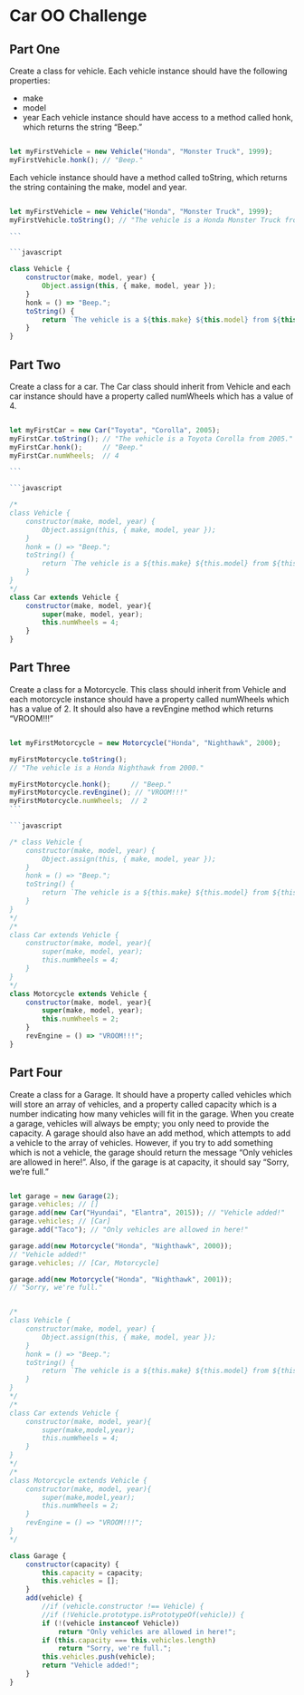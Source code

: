 # Car OO Challenge

## Part One
Create a class for vehicle. Each vehicle instance should have the following properties:
+ make
+ model
+ year
Each vehicle instance should have access to a method called honk, which returns the string “Beep.”

```javascript

let myFirstVehicle = new Vehicle("Honda", "Monster Truck", 1999);
myFirstVehicle.honk(); // "Beep."

```

Each vehicle instance should have a method called toString, which returns the string containing the make, model and year.

```javascript

let myFirstVehicle = new Vehicle("Honda", "Monster Truck", 1999);
myFirstVehicle.toString(); // "The vehicle is a Honda Monster Truck from 1999."

​```

```javascript

class Vehicle {
    constructor(make, model, year) {
        Object.assign(this, { make, model, year });
    }
    honk = () => "Beep.";
    toString() {
        return `The vehicle is a ${this.make} ${this.model} from ${this.year}.`;
    }
}

```

## Part Two

Create a class for a car. The Car class should inherit from Vehicle and each car instance should have a property called numWheels which has a value of 4.

```javascript

let myFirstCar = new Car("Toyota", "Corolla", 2005);
myFirstCar.toString(); // "The vehicle is a Toyota Corolla from 2005."
myFirstCar.honk();     // "Beep."
myFirstCar.numWheels;  // 4

​```

```javascript

/* 
class Vehicle {
    constructor(make, model, year) {
        Object.assign(this, { make, model, year });
    }
    honk = () => "Beep.";
    toString() {
        return `The vehicle is a ${this.make} ${this.model} from ${this.year}.`;
    }
} 
*/
class Car extends Vehicle {
    constructor(make, model, year){
        super(make, model, year);
        this.numWheels = 4;
    }
}

```

## Part Three

Create a class for a Motorcycle. This class should inherit from Vehicle and each motorcycle instance should have a property called numWheels which has a value of 2. It should also have a revEngine method which returns “VROOM!!!”

```javascript

let myFirstMotorcycle = new Motorcycle("Honda", "Nighthawk", 2000);

myFirstMotorcycle.toString();
// "The vehicle is a Honda Nighthawk from 2000."

myFirstMotorcycle.honk();     // "Beep."
myFirstMotorcycle.revEngine(); // "VROOM!!!"
myFirstMotorcycle.numWheels;  // 2
​```

```javascript

/* class Vehicle {
    constructor(make, model, year) {
        Object.assign(this, { make, model, year });
    }
    honk = () => "Beep.";
    toString() {
        return `The vehicle is a ${this.make} ${this.model} from ${this.year}.`;
    }
} 
*/
/* 
class Car extends Vehicle {
    constructor(make, model, year){
        super(make, model, year);
        this.numWheels = 4;
    }
} 
*/
class Motorcycle extends Vehicle {
    constructor(make, model, year){
        super(make, model, year);
        this.numWheels = 2;
    }
    revEngine = () => "VROOM!!!";
}

```

## Part Four

Create a class for a Garage. It should have a property called vehicles which will store an array of vehicles, and a property called capacity which is a number indicating how many vehicles will fit in the garage. When you create a garage, vehicles will always be empty; you only need to provide the capacity.
A garage should also have an add method, which attempts to add a vehicle to the array of vehicles. However, if you try to add something which is not a vehicle, the garage should return the message “Only vehicles are allowed in here!”. Also, if the garage is at capacity, it should say “Sorry, we’re full.”

```javascript

let garage = new Garage(2);
garage.vehicles; // []
garage.add(new Car("Hyundai", "Elantra", 2015)); // "Vehicle added!"
garage.vehicles; // [Car]
garage.add("Taco"); // "Only vehicles are allowed in here!"

garage.add(new Motorcycle("Honda", "Nighthawk", 2000));
// "Vehicle added!"
garage.vehicles; // [Car, Motorcycle]

garage.add(new Motorcycle("Honda", "Nighthawk", 2001));
// "Sorry, we're full."

```

```javascript

/*
class Vehicle {
    constructor(make, model, year) {
        Object.assign(this, { make, model, year });
    }
    honk = () => "Beep.";
    toString() {
        return `The vehicle is a ${this.make} ${this.model} from ${this.year}.`;
    }
}
*/
/*
class Car extends Vehicle {
    constructor(make, model, year){
        super(make,model,year);
        this.numWheels = 4;
    }
} 
*/
/*
class Motorcycle extends Vehicle {
    constructor(make, model, year){
        super(make,model,year);
        this.numWheels = 2;
    }
    revEngine = () => "VROOM!!!";
}
*/

class Garage {
    constructor(capacity) {
        this.capacity = capacity;
        this.vehicles = [];
    }
    add(vehicle) {
        //if (vehicle.constructor !== Vehicle) {
        //if (!Vehicle.prototype.isPrototypeOf(vehicle)) {
        if (!(vehicle instanceof Vehicle)) 
            return "Only vehicles are allowed in here!";
        if (this.capacity === this.vehicles.length) 
            return "Sorry, we're full.";
        this.vehicles.push(vehicle);
        return "Vehicle added!";
    }
}

```
